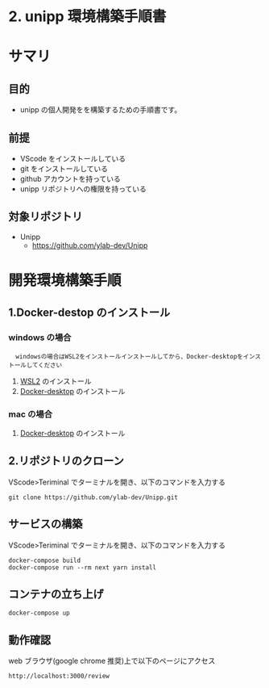 # 2. unipp 環境構築手順書

# サマリ

## 目的

- unipp の個人開発をを構築するための手順書です。

## 前提

- VScode をインストールしている
- git をインストールしている
- github アカウントを持っている
- unipp リポジトリへの権限を持っている

## 対象リポジトリ

- Unipp
  - https://github.com/ylab-dev/Unipp

# 開発環境構築手順

## 1.Docker-destop のインストール

### windows の場合

```
  windowsの場合はWSL2をインストールインストールしてから、Docker-desktopをインストールしてください
```

1. [WSL2](https://chigusa-web.com/blog/wsl2-win11/) のインストール
2. [Docker-desktop](https://www.docker.com/products/docker-desktop/) のインストール

### mac の場合

1. [Docker-desktop](https://www.docker.com/products/docker-desktop/) のインストール

## 2.リポジトリのクローン

VScode>Teriminal でターミナルを開き、以下のコマンドを入力する

```
git clone https://github.com/ylab-dev/Unipp.git
```

## サービスの構築

VScode>Teriminal でターミナルを開き、以下のコマンドを入力する

```
docker-compose build
docker-compose run --rm next yarn install
```

## コンテナの立ち上げ

```
docker-compose up
```

## 動作確認

web ブラウザ(google chrome 推奨)上で以下のページにアクセス

```
http://localhost:3000/review
```
